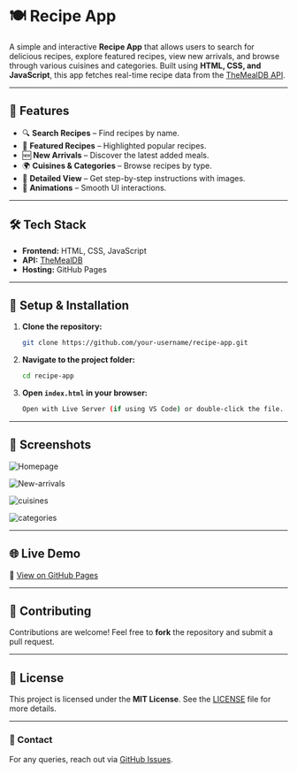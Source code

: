 # 🍽️ Recipe App

A simple and interactive **Recipe App** that allows users to search for delicious recipes, explore featured recipes, view new arrivals, and browse through various cuisines and categories. Built using **HTML, CSS, and JavaScript**, this app fetches real-time recipe data from the [TheMealDB API](https://www.themealdb.com/).

---

## 🌟 Features

- 🔍 **Search Recipes** – Find recipes by name.
- 🌟 **Featured Recipes** – Highlighted popular recipes.
- 🆕 **New Arrivals** – Discover the latest added meals.
- 🌍 **Cuisines & Categories** – Browse recipes by type.
- 📖 **Detailed View** – Get step-by-step instructions with images.
- 🎨 **Animations** – Smooth UI interactions.

---

## 🛠️ Tech Stack

- **Frontend:** HTML, CSS, JavaScript
- **API:** [TheMealDB](https://www.themealdb.com/)
- **Hosting:** GitHub Pages

---

## 🚀 Setup & Installation

1. **Clone the repository:**
   ```sh
   git clone https://github.com/your-username/recipe-app.git
   ```
2. **Navigate to the project folder:**
   ```sh
   cd recipe-app
   ```
3. **Open ************`index.html`************ in your browser:**
   ```sh
   Open with Live Server (if using VS Code) or double-click the file.
   ```

---

## 📸 Screenshots

![Homepage]([https://github.com/user-attachments/assets/3c846dbd-89a9-45f5-8af3-e6c1cee83d6b](https://github.com/user-attachments/assets/3c846dbd-89a9-45f5-8af3-e6c1cee83d6b))



![New-arrivals]([https://github.com/user-attachments/assets/ed69fda6-6336-4482-b2d2-2fbd02425081](https://github.com/user-attachments/assets/ed69fda6-6336-4482-b2d2-2fbd02425081))



![cuisines]([https://github.com/user-attachments/assets/f37782a2-f0e9-4883-8150-ed761fa9e096](https://github.com/user-attachments/assets/f37782a2-f0e9-4883-8150-ed761fa9e096))



![categories]([https://github.com/user-attachments/assets/4a7b57d6-af75-4bad-97c4-aceb06a3421b](https://github.com/user-attachments/assets/4a7b57d6-af75-4bad-97c4-aceb06a3421b))



---

## 🌐 Live Demo

🔗 [View on GitHub Pages](https://your-username.github.io/recipe-app/)

---

## 🤝 Contributing

Contributions are welcome! Feel free to **fork** the repository and submit a pull request.

---

## 📜 License

This project is licensed under the **MIT License**. See the [LICENSE](LICENSE) file for more details.

---

### 📩 Contact

For any queries, reach out via [GitHub Issues](https://github.com/your-username/recipe-app/issues).


